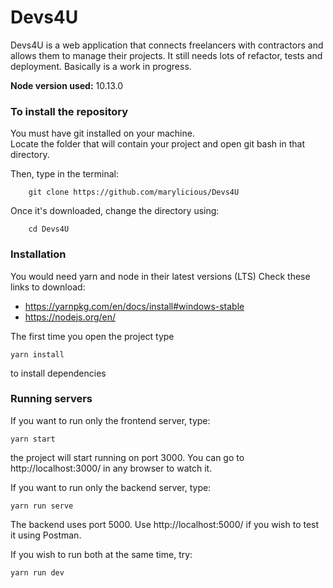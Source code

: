 # Devs4U

Devs4U is a web application that connects freelancers with contractors and allows them to manage their projects. It still needs lots of refactor, tests and deployment. Basically is a work in progress. 

__Node version used:__ 10.13.0


### To install the repository 

You must have git installed on your machine.  
Locate the folder that will contain your project and open git bash in that directory.  
  
Then, type in the terminal:

```
	git clone https://github.com/marylicious/Devs4U
```

Once it's downloaded, change the directory using:

```
	cd Devs4U
```



### Installation

You would need yarn and node in their latest versions (LTS)
Check these links to download:
-  https://yarnpkg.com/en/docs/install#windows-stable
- https://nodejs.org/en/

The first time you open the project type
``` 
yarn install
```
to install dependencies

### Running servers

If you want to run only the frontend server, type:
```
yarn start
```
the project will start running on port 3000. You can go to http://localhost:3000/ in any browser to watch it.

If you want to run only the backend server, type:
```
yarn run serve
```
The backend uses port 5000. Use http://localhost:5000/ if you wish to test it using Postman.


If you wish to run both at the same time, try:
``` 
yarn run dev
```

